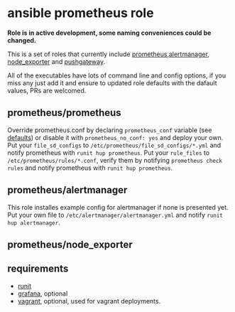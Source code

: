# ansible prometheus role

**Role is in active development, some naming conveniences could be changed.**

This is a set of roles that currently include [prometheus](https://github.com/prometheus/prometheus),[alertmanager](https://github.com/prometheus/alertmanager), [node_exporter](https://github.com/prometheus/node_exporter) and [pushgateway](https://github.com/prometheus/pushgateway).

All of the executables have lots of command line and config options, if you miss any just add it and ensure to updated role defaults with the dafault values, PRs are welcomed.

## prometheus/prometheus

Override prometheus.conf by declaring ```prometheus_conf``` variable (see [defaults](blob/develop/prometheus/defaults/main.yml)) or disable it with ```prometheus_no_conf: yes``` and deploy your own.
Put your ```file_sd_configs``` to ```/etc/prometheus/file_sd_configs/*.yml``` and notify prometheus with ```runit hup prometheus```.
Put your ```rule_files``` to ```/etc/prometheus/rules/*.conf```, verify them by notifying ```prometheus check rules``` and notify prometheus with ```runit hup prometheus```.

## prometheus/alertmanager

This role installes example config for alertmanager if none is presented yet. Put your own file to ```/etc/alertmanager/alertmanager.yml``` and notify ```runit hup alertmanager```.

## prometheus/node_exporter

## requirements

- [runit](https://github.com/gitinsky/ansible-role-runit)
- [grafana](https://github.com/gitinsky/ansible-role-grafana), optional
- [vagrant](https://github.com/gitinsky/ansible-role-vagrant), optional, used for vagrant deployments.
